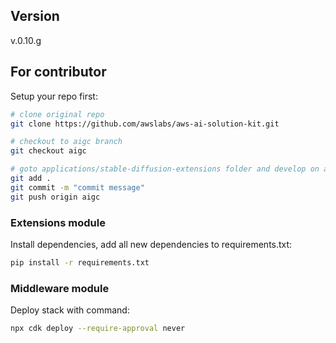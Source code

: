 ## Version
v.0.10.g
## For contributor
Setup your repo first:

```bash
# clone original repo
git clone https://github.com/awslabs/aws-ai-solution-kit.git

# checkout to aigc branch
git checkout aigc

# goto applications/stable-diffusion-extensions folder and develop on aigc branch
git add .
git commit -m "commit message"
git push origin aigc
```

### Extensions module
Install dependencies, add all new dependencies to requirements.txt:

```bash
pip install -r requirements.txt
```

### Middleware module
Deploy stack with command:

```bash
npx cdk deploy --require-approval never
```



